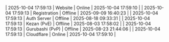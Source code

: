 | 2025-10-04 17:59:13 | Website | Online | 2025-10-04 17:59:10 |
| 2025-10-04 17:59:13 | Registration | Offline | 2025-09-09 16:40:23 |
| 2025-10-04 17:59:13 | Auth Server | Offline | 2025-08-18 09:33:31 |
| 2025-10-04 17:59:13 | Kezan (PvE) | Offline | 2025-08-03 17:58:02 |
| 2025-10-04 17:59:13 | Gurubashi (PvP) | Offline | 2025-08-23 21:44:06 |
| 2025-10-04 17:59:13 | Cloudflare | Online | 2025-10-04 17:59:10 |
